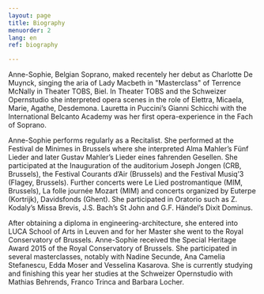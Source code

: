 ```yaml
---
layout: page
title: Biography
menuorder: 2
lang: en
ref: biography

---
```




Anne-Sophie, Belgian Soprano, maked recentely her debut as Charlotte De Muynck, singing the aria of Lady Macbeth in "Masterclass" of Terrence McNally in Theater TOBS, Biel.
In Theater TOBS and the Schweizer Opernstudio she interpreted opera scenes in the role of Elettra, Micaela, Marie, Agathe, Desdemona. Lauretta in Puccini’s Gianni Schicchi with the International Belcanto Academy was her first opera-experience in the Fach of Soprano.

Anne-Sophie performs regularly as a Recitalist. She performed at the Festival de Minimes in Brussels where she interpreted Alma Mahler’s Fünf Lieder and later Gustav Mahler’s Lieder eines fahrenden Gesellen. She participated at the Inauguration of the auditorium Joseph Jongen (CRB, Brussels), the Festival Courants d’Air (Brussels) and the Festival Musiq’3 (Flagey, Brussels). Further concerts were Le Lied postromantique (MIM, Brussels), La folle journée Mozart (MIM) and concerts organized by Euterpe (Kortrijk), Davidsfonds (Ghent). She participated in Oratorio such as Z. Kodaly’s Missa Brevis, J.S. Bach’s St John and G.F. Händel’s Dixit Dominus.

After obtaining a diploma in engineering-architecture, she entered into LUCA School of Arts in Leuven and for her Master she went to the Royal Conservatory of Brussels. Anne-Sophie received the Special Heritage Award 2015 of the Royal Conservatory of Brussels. She participated in several masterclasses, notably with Nadine Secunde, Ana Camelia Stefanescu, Edda Moser and Vesselina Kasarova. She is currently studying and finishing this year her studies at the Schweizer Opernstudio with Mathias Behrends, Franco Trinca and Barbara Locher.
